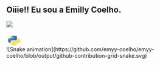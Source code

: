 ## Oiiie!! Eu sou a Emilly Coelho.

<picture>
  <source
    srcset="https://github-readme-stats.vercel.app/api?username=emyy-coelho&show_icons=true&theme=algolia"
    media="(prefers-color-scheme: dark)"
  />
  <source
    srcset="https://github-readme-stats.vercel.app/api?username=emyy-coelho&show_icons=true"
    media="(prefers-color-scheme: algolia), (prefers-color-scheme: no-preference)"
  />
  <img src="https://github-readme-stats.vercel.app/api?username=emyy-coelho&show_icons=true" />
</picture>
<div style="display: inline_block"><br>
  <img align="center" alt="emyy-Python" height="30" width="40" src="https://raw.githubusercontent.com/devicons/devicon/master/icons/python/python-original.svg">
</div>
![Snake animation](https://github.com/emyy-coelho/emyy-coelho/blob/output/github-contribution-grid-snake.svg)
